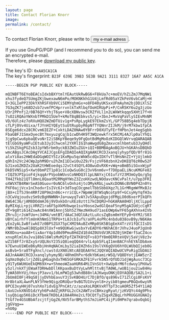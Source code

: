 ```yaml
---
layout: page
title: Contact Florian Knorr
image:
permalink: /contact/
---
```

To contact Florian Knorr, please write to
<span id="sendto"><button type="button" 
        class="btn" 
        onclick="document.getElementById('sendto').innerHTML=sendto();">my e-mail adress</button></span>.

If you use GnuPG/PGP (and I recommend you to do so), you can send me an encrypted e-mail.  
Therefore, please [download my public key](/downloads/public-gpg-key-florianknorr-web-de.asc).

The key's ID: `0xAA5CA1CA`  
The key's fingerprint: `B23F 639E 39B3 5E3B 9A21 3111 8327 16A7 AA5C A1CA`  

	-----BEGIN PGP PUBLIC KEY BLOCK-----

	mQINBFT6EYoBEACsIdxbBXYtmlYEAutUkRwBG6+F8kUa7c+moEV/hZiZmJ7MqNWi
	xhu3fydeQ7SUmgZKjbwexawN6mPo/MOKNKkhG1U4jLmfRd05aYZkPeV6vbCaMj+H
	E+3GLIePP23DkYXhRSFXb9VCi5EMYqhmGx+o8FD40yUKSxxUFmAyhm2bjDDiXlSZ
	7G3qZK7jo68D2sb7zvmfPCHprrvnlkTxRlbqfOoHIRUpPi+P/CnR5KY6u2g3jzUo
	U3r2PPnfj2/0B76QY+YhjT6ye+V8cXBNvsw3CRZfVLl1n2LWXWtkqqo5XHt17f+H
	7sO2iRQAoYWXnbTPMkD15UeY+kMoT8qBEbkvs5/yi+3bnJ+MxVqPaVlySIEvMnNM
	VD/6Ulz4z7oRXuHQO2WZmDTUiv1g+PsRpLygkE97EkmZsYL/GP758B5g4ebTDpjB
	cfLPj0Vv4Uixa/fJYnHIYQEytSuUtRupbyR6pNfTYQNnrZIJkM/j9rM7kbw1fpCA
	8SEge6dcx28CRCvm6IEZF+CxktLDAZ0NAw0YBFrrD0XUTyFErfHPbnJet4egSgbb
	FbaGBFJ1SmxOyecBt7mxyuzgCqjb1cwDh4K9T3WQzewkfrx5KCMi4AJlp0alYhQi
	3jg9pCwu6pbaQEvoNrI2iSBKpYBeqe9y9FgQotBdMgMoOzKIDGQlWVrvqQARAQAB
	tElGbG9yaWFuIEtub3JyIChwcml2YXRlIG1haWwgdG8gZmxvcmlhbmtub3JyQHdl
	Yi5kZSkgPGZsb3JpYW5rbm9yckB3ZWIuZGU+iQI+BBMBAgAoBQJU+hGKAhsDBQkD
	wmcABgsJCAcDAgYVCAIJCgsEFgIDAQIeAQIXgAAKCRCDJxanqlyhypfQD/0fr81G
	alxYi8as2HWEdaDGqWOIY5Iz1KxMpu5qcWkW5cdQxIDXfvTl9HsNnZI+YjUjlmkO
	q9hIn2Vc24CWp2phM9Dru2hZmI1ECwiOu2Z9/FsjzVF60zbnX2vDKEQT6zR0w52F
	bJ1xoGZKDZx2UaK2tHWEoedqsJ2vCt4SQYL4O8wuOvRXK+vWq+oBmB5iSGvxWjpF
	DkD5VN5ip5+Xwt0bmPZT1p81c1CoQwSuG0c23vV6nm6v+f7DOpaELiNcuKMGFe82
	rIQZ9JPIpioF4jkqqArPVpobWUvsCoNHDQ3l1pLNAYxjC61ufzY23M3mGyQo/g5g
	TH4Zfkb21QTlOmnL8QaatM2RMqHYWsZ3ZzoHXzwdLNOdavcKNCvPalt/u7pp3FRI
	oXWVXTB4RWrSeAS0Guovr0oNC6lvOnhz4jtcOMykRbLjuwXcDON6cBVN0P42n0Ys
	PXF0ajjVcx1nChodvrIsIVc6J+3dToqCOcgmelTbbSbbUXgz7L1GrMRgmWfMxBJz
	jBX+cIf5J9n4RRf28P9m2n06c+rriCQL+7WpmWjBTWSqNcotp9f+GCsyHyYqfH3u
	n3CwVqjoudvzSm9zBgHNWNN+Ja+uwyqTvAYJv5XApuDgojdFMgLO0d6xerPIkQFh
	8WG4C36/jAM8DOdmHJ6j9VOxkbOruXEz8ztt17kCDQRU+hGKARAA0HOljXClLppd
	8yMIXqLL+pjLVRRZ1ra6F5pXkMVbwqe1suY0ose2wdGlQeaF5nyM5gAIUdjcCqRT
	df+9g8ti614ZswAc84nXWIAnnj5bh5Z7NezN49ud71asEOWp6wYF65gAXhnx4IVb
	ZRru3jrJsWfUo+c34M4/vmtBT/dAaC3dQlUAztLuXcsZqBsm0mYEFy0+bYMJ/S03
	UBYCairhfYlmUnKhNmS1TRPU+tL8JcbIufV/aVPL4oPRc4nbdu038ovB9y/N6KAm
	yEo2yALIwBfiwkE7z0BPSZGX75pCXMI9AuBZxMRp0SK5BSgEeX4TrzV1fQCIIsDS
	/NMr8bZowAlBQSp8X3lUxf+m9QUKwGjwsbxYvEADY6rN6hAC0rJVhvJ4uoPJgUn0
	KK0Dnu+aoA8+tixAorY4p1d0d9Pmu8HdZd1Ed4Z0UVdV3RJ8Z0jSHIWrfSaCZ4cn
	xnvpRlmlXvJvu18bGl6WlsMxM2FpfZATK8tQT+s83fY8m0ERRteVQVj5aVjV8z3v
	wZ158FfJr8ZxySrUQLNsY235iQ8ieqQQ44rvlL4pb5FLqI1mnBACFnhEYAlDbAxm
	k7EwnuU1WEeB6yRbiHnHqNACmLby32iaIHZh6s19slVX6gQVU6hYOLWUbQIjeb0G
	asBvb+5ra8TFgXncl/cwstdzXN0iNtcAEQEAAYkCJQQYAQIADwUCVPoRigIbDAUJ
	A8JnAAAKCRCDJxanqlyhymy9D/40hmOhPxr6dkYbKamirWSQ/VQ8DYotjEAW5zrZ
	SqXmz0q6clrjZdELgHGaghdxTH65GFGRKAZFE1Fvrk5N5rQfUDJ1djWgAusc73Cp
	y91Ty6WUHUeEkQM69X+w+5hmeoWZaaHUR64MiIVnSUt+XwUp8rM6fcdwuy1PHXwS
	y5zl/nkXTjEWaATDRHwbDllKKpaxBuDtVyLwhMlttvBjTA0WL/wUB1jou2iw84Hu
	TyWA50hYUj/HuvjP3avv1/bLmPWIg53whdB88nlAJKwquONKjEOYAQOB/SA2L1+i
	JbUm8I0Fj49qS8jjyDVhbEavuY3jSvKBO4U/C7DjBfO/qs896vI71ZlCgi0FsKVY
	Hr8btaXL4wnPLNY3fHe9QigzDRUQur9vBGTU1Vvynl8+zyib8tgmeuPBGQx6wyVR
	8PCE3xyHHj07xshXo7idvEg7PnCAt/z/azaXoLRQKVxRTTpT3cuAOR5Zf54Y1iAQ
	cAxUJxkXNVD1dzYyh6PvAdZjKRFGL2cCk2AWTzsCBHxzgRyat/jzKVQYc44g9Phs
	lsyQbiqp5K6iDcXfbmkTKDbLA10A4RHe2cLfDCQtTyZSgxRZBqLrhPRUGGXGNAIy
	TtGf7e4GSUBbAfzcjtfjGgZ6/NV5farBMythS7mJimPC4ijPi0HPm7qrabvOqbGj
	jgGVqg==
	=hU0p
	-----END PGP PUBLIC KEY BLOCK-----
